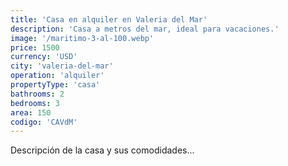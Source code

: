 ```yaml
---
title: 'Casa en alquiler en Valeria del Mar'
description: 'Casa a metros del mar, ideal para vacaciones.'
image: '/maritimo-3-al-100.webp'
price: 1500
currency: 'USD'
city: 'valeria-del-mar'
operation: 'alquiler'
propertyType: 'casa'
bathrooms: 2
bedrooms: 3
area: 150
codigo: 'CAVdM'
---
```


Descripción de la casa y sus comodidades...
